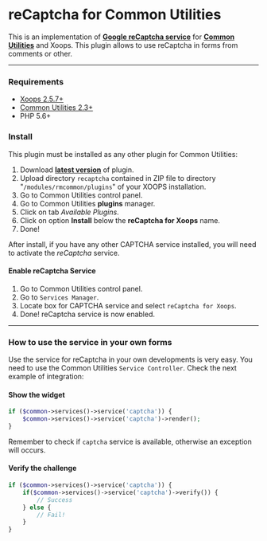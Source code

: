 reCaptcha for Common Utilities
====

This is an implementation of **[Google reCaptcha service](https://www.google.com/recaptcha/)** for **[Common Utilities](http://rmcommon.com)** and Xoops. This plugin allows to use reCaptcha in forms from comments or other.

---

### Requirements

* [Xoops 2.5.7+](http://www.xoops.org)
* [Common Utilities 2.3+](http://www.rmcommon.com)
* PHP 5.6+

### Install

This plugin must be installed as any other plugin for Common Utilities:

1. Download **[latest version](https://github.com/bitcero/reCaptcha/archive/master.zip)** of plugin.
2. Upload directory `recaptcha` contained in ZIP file to directory "`/modules/rmcommon/plugins`" of your XOOPS installation.
3. Go to Common Utilities control panel.
4. Go to Common Utilities **plugins** manager.
5. Click on tab *Available Plugins*.
6. Click on option **Install** below the **reCaptcha for Xoops** name.
7. Done!

After install, if you have any other CAPTCHA service installed, you will need to activate the *reCaptcha* service.

#### Enable reCaptcha Service

1. Go to Common Utilities control panel.
2. Go to `Services Manager`.
3. Locate box for CAPTCHA service and select `reCaptcha for Xoops`.
4. Done! reCaptcha service is now enabled.

---

### How to use the service in your own forms

Use the service for reCaptcha in your own developments is very easy. You need to use the Common Utilities `Service Controller`. Check the next example of integration:

#### Show the widget

```php
if ($common->services()->service('captcha')) {
    $common->services()->service('captcha')->render();    
}
```

Remember to check if `captcha` service is available, otherwise an exception will occurs.

#### Verify the challenge

```php
if ($common->services()->service('captcha')) {
    if($common->services()->service('captcha')->verify()) {
        // Success
    } else {
        // Fail!
    }    
}
```
